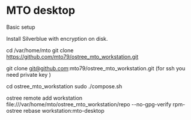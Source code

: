 MTO desktop
=====================

Basic setup


Install Silverblue with encryption on disk.

cd /var/home/mto 
git clone https://github.com/mto79/ostree_mto_workstation.git  

git clone git@github.com:mto79/ostree_mto_workstation.git (for ssh you need
private key )

cd ostree_mto_workstation
sudo ./compose.sh

ostree remote add workstation file:///var/home/mto/ostree_mto_workstation/repo --no-gpg-verify
rpm-ostree rebase workstation:mto-desktop

